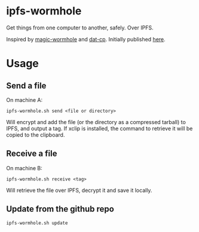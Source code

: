 # ipfs-wormhole

Get things from one computer to another, safely. Over IPFS.

Inspired by [magic-wormhole](https://github.com/warner/magic-wormhole) and
[dat-cp](https://github.com/tom-james-watson/dat-cp). Initially published
[here](https://www.reddit.com/r/ipfs/comments/9yyqi1/dat_dcpstyle_functionality_for_encrypted_assets/?utm_source=reddit-android).

# Usage

## Send a file

On machine A:

```
ipfs-wormhole.sh send <file or directory>
```

Will encrypt and add the file (or the directory as a compressed tarball) to
IPFS, and output a tag. If xclip is installed, the command to retrieve it will
be copied to the clipboard.

## Receive a file

On machine B:

```
ipfs-wormhole.sh receive <tag>
```

Will retrieve the file over IPFS, decrypt it and save it locally.

## Update from the github repo

```
ipfs-wormhole.sh update
```
